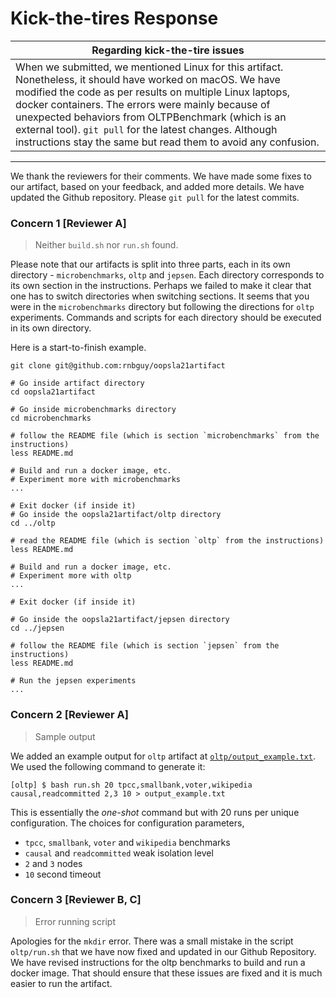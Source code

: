 Kick-the-tires Response
======================

|Regarding kick-the-tire issues|
|-|
|When we submitted, we mentioned Linux for this artifact. Nonetheless, it should have worked on macOS. We have modified the code as per results on multiple Linux laptops, docker containers. The errors were mainly because of unexpected behaviors from OLTPBenchmark (which is an external tool). `git pull` for the latest changes. Although instructions stay the same but read them to avoid any confusion.|

---

We thank the reviewers for their comments. We have made some fixes to our artifact, based on your feedback, and added more details. We have updated the Github repository. Please `git pull` for the latest commits.

### Concern 1 [Reviewer A]
> Neither `build.sh` nor `run.sh` found.

Please note that our artifacts is split into three parts, each in its own directory - `microbenchmarks`, `oltp` and `jepsen`. Each directory corresponds to its own section in the instructions. Perhaps we failed to make it clear that one has to switch directories when switching sections. It seems that you were in the `microbenchmarks` directory but following the directions for `oltp` experiments. Commands and scripts for each directory should be executed in its own directory.

Here is a start-to-finish example.

```
git clone git@github.com:rnbguy/oopsla21artifact

# Go inside artifact directory
cd oopsla21artifact

# Go inside microbenchmarks directory
cd microbenchmarks

# follow the README file (which is section `microbenchmarks` from the instructions)
less README.md

# Build and run a docker image, etc.
# Experiment more with microbenchmarks 
...

# Exit docker (if inside it)
# Go inside the oopsla21artifact/oltp directory
cd ../oltp

# read the README file (which is section `oltp` from the instructions)
less README.md

# Build and run a docker image, etc.
# Experiment more with oltp 
...

# Exit docker (if inside it)

# Go inside the oopsla21artifact/jepsen directory
cd ../jepsen

# follow the README file (which is section `jepsen` from the instructions)
less README.md

# Run the jepsen experiments
...
```

### Concern 2 [Reviewer A]
> Sample output

We added an example output for `oltp` artifact at [`oltp/output_example.txt`](oltp/output_example.txt). We used the following command to generate it:

```
[oltp] $ bash run.sh 20 tpcc,smallbank,voter,wikipedia causal,readcommitted 2,3 10 > output_example.txt
```

This is essentially the _one-shot_ command but with 20 runs per unique configuration. The choices for configuration parameters,
* `tpcc`, `smallbank`, `voter` and `wikipedia` benchmarks
* `causal` and `readcommitted` weak isolation level
* `2` and `3` nodes
* `10` second timeout

### Concern 3 [Reviewer B, C]
> Error running script

Apologies for the `mkdir` error. There was a small mistake in the script `oltp/run.sh` that we have now fixed and updated in our Github Repository. We have revised instructions for the oltp benchmarks to build and run a docker image. That should ensure that these issues are fixed and it is much easier to run the artifact.
